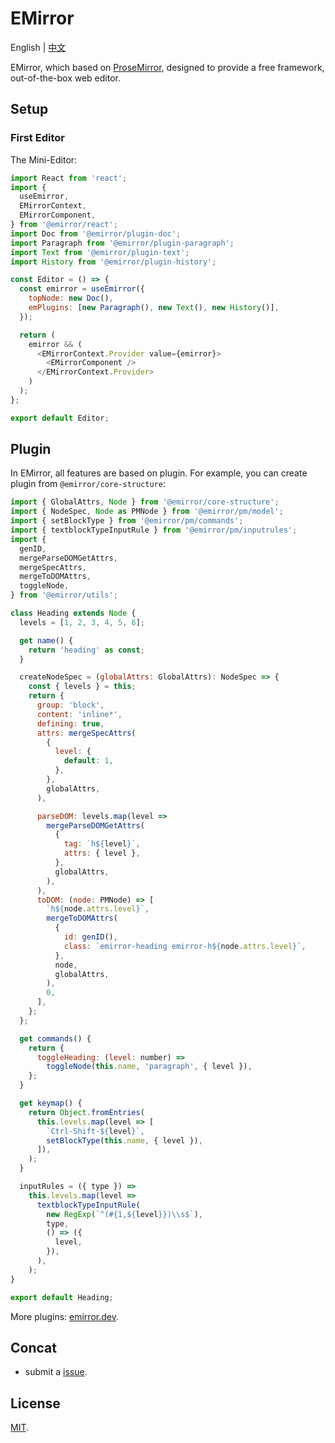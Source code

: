 # EMirror

English | [中文](./README-zh_CN.md)

EMirror, which based on [ProseMirror](https://prosemirror.net/), designed to provide a free framework, out-of-the-box web editor.

## Setup

### First Editor

The Mini-Editor:

```js
import React from 'react';
import {
  useEmirror,
  EMirrorContext,
  EMirrorComponent,
} from '@emirror/react';
import Doc from '@emirror/plugin-doc';
import Paragraph from '@emirror/plugin-paragraph';
import Text from '@emirror/plugin-text';
import History from '@emirror/plugin-history';

const Editor = () => {
  const emirror = useEmirror({
    topNode: new Doc(),
    emPlugins: [new Paragraph(), new Text(), new History()],
  });

  return (
    emirror && (
      <EMirrorContext.Provider value={emirror}>
        <EMirrorComponent />
      </EMirrorContext.Provider>
    )
  );
};

export default Editor;
```

## Plugin

In EMirror, all features are based on plugin. For example, you can create plugin from `@emirror/core-structure`:

```js
import { GlobalAttrs, Node } from '@emirror/core-structure';
import { NodeSpec, Node as PMNode } from '@emirror/pm/model';
import { setBlockType } from '@emirror/pm/commands';
import { textblockTypeInputRule } from '@emirror/pm/inputrules';
import {
  genID,
  mergeParseDOMGetAttrs,
  mergeSpecAttrs,
  mergeToDOMAttrs,
  toggleNode,
} from '@emirror/utils';

class Heading extends Node {
  levels = [1, 2, 3, 4, 5, 6];

  get name() {
    return 'heading' as const;
  }

  createNodeSpec = (globalAttrs: GlobalAttrs): NodeSpec => {
    const { levels } = this;
    return {
      group: 'block',
      content: 'inline*',
      defining: true,
      attrs: mergeSpecAttrs(
        {
          level: {
            default: 1,
          },
        },
        globalAttrs,
      ),

      parseDOM: levels.map(level =>
        mergeParseDOMGetAttrs(
          {
            tag: `h${level}`,
            attrs: { level },
          },
          globalAttrs,
        ),
      ),
      toDOM: (node: PMNode) => [
        `h${node.attrs.level}`,
        mergeToDOMAttrs(
          {
            id: genID(),
            class: `emirror-heading emirror-h${node.attrs.level}`,
          },
          node,
          globalAttrs,
        ),
        0,
      ],
    };
  };

  get commands() {
    return {
      toggleHeading: (level: number) =>
        toggleNode(this.name, 'paragraph', { level }),
    };
  }

  get keymap() {
    return Object.fromEntries(
      this.levels.map(level => [
        `Ctrl-Shift-${level}`,
        setBlockType(this.name, { level }),
      ]),
    );
  }

  inputRules = ({ type }) =>
    this.levels.map(level =>
      textblockTypeInputRule(
        new RegExp(`^(#{1,${level}})\\s$`),
        type,
        () => ({
          level,
        }),
      ),
    );
}

export default Heading;
```

More plugins: [emirror.dev](https://emirror.dev/).

## Concat

- submit a [issue](https://github.com/bvanjoi/emirror/issues/new).

## License

[MIT](./LICENSE.md).
